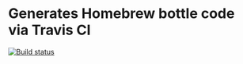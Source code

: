 # Generates Homebrew bottle code via Travis CI
[![Build status](https://secure.travis-ci.org/MatzFan/bottler.svg)](http://travis-ci.org/MatzFan/bottler)
